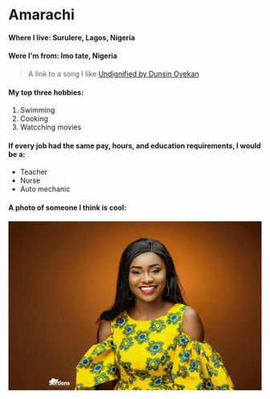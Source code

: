 # Amarachi

#### Where I live: Surulere, Lagos, Nigeria
#### Were I'm from: Imo tate, Nigeria

> A link to a song I like [Undignified by Dunsin Oyekan](https://youtu.be/qesfKdKxXl0?)

#### My top three hobbies:

1. Swimming
1. Cooking
1. Watcching movies

#### If every job had the same pay, hours, and education requirements, I would be a:

- Teacher
- Nurse
- Auto mechanic

#### A photo of someone I think is cool:
![Yadah](images/image.png)